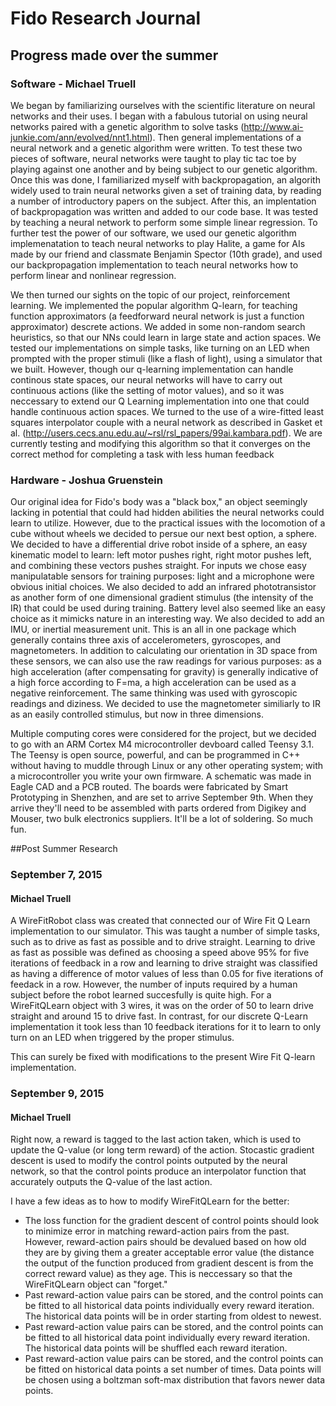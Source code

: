# Fido Research Journal

## Progress made over the summer
### Software - Michael Truell
We began by familiarizing ourselves with the scientific literature on neural networks and their uses. I began with a fabulous tutorial on using neural networks paired with a genetic algorithm to solve tasks (http://www.ai-junkie.com/ann/evolved/nnt1.html). Then general implementations of a neural network and a genetic algorithm were written. To test these two pieces of software, neural networks were taught to play tic tac toe by playing against one another and by being subject to our genetic algorithm. Once this was done, I familiarized myself with backpropagation, an algorith widely used to train neural networks given a set of training data, by reading a number of introductory papers on the subject. After this, an implentation of backpropagation was written and added to our code base. It was tested by teaching a neural network to perform some simple linear regression. To further test the power of our software, we used our genetic algorithm implemenatation to teach neural networks to play Halite, a game for AIs made by our friend and classmate Benjamin Spector (10th grade), and used our backpropagation implementation to teach neural networks how to perform linear and nonlinear regression.

We then turned our sights on the topic of our project, reinforcement learning. We implemented the popular algorithm Q-learn, for teaching function approximators (a feedforward neural network is just a function approximator) descrete actions. We added in some non-random search heuristics, so that our NNs could learn in large state and action spaces. We tested our implementations on simple tasks, like turning on an LED when prompted with the proper stimuli (like a flash of light), using a simulator that we built. However, though our q-learning implementation can handle continous state spaces, our neural networks will have to carry out continuous actions (like the setting of motor values), and so it was neccessary to extend our Q Learning implementation into one that could handle continuous action spaces. We turned to the use of a wire-fitted least squares interpolator couple with a neural network as described in Gasket et al. (http://users.cecs.anu.edu.au/~rsl/rsl_papers/99ai.kambara.pdf). We are currently testing and modifying this algorithm so that it converges on the correct method for completing a task with less human feedback

### Hardware - Joshua Gruenstein

Our original idea for Fido's body was a "black box," an object seemingly lacking in potential that could had hidden abilities the neural networks could learn to utilize.  However, due to the practical issues with the locomotion of a cube without wheels we decided to persue our next best option, a sphere.  We decided to have a differential drive robot inside of a sphere, an easy kinematic model to learn: left motor pushes right, right motor pushes left, and combining these vectors pushes straight.  For inputs we chose easy manipulatable sensors for training purposes: light and a microphone were obvious initial choices.  We also decided to add an infrared phototransistor as another form of one dimensional gradient stimulus (the intensity of the IR) that could be used during training.  Battery level also seemed like an easy choice as it mimicks nature in an interesting way.  We also decided to add an IMU, or inertial measurement unit.  This is an all in one package which generally contains three axis of accelerometers, gyroscopes, and magnetometers.  In addition to calculating our orientation in 3D space from these sensors, we can also use the raw readings for various purposes: as a high acceleration (after compensating for gravity) is generally indicative of a high force according to F=ma, a high acceleration can be used as a negative reinforcement.  The same thinking was used with gyroscopic readings and diziness.  We decided to use the magnetometer similiarly to IR as an easily controlled stimulus, but now in three dimensions.

Multiple computing cores were considered for the project, but we decided to go with an ARM Cortex M4 microcontroller devboard called Teensy 3.1.  The Teensy is open source, powerful, and can be programmed in C++ without having to muddle through Linux or any other operating system; with a microcontroller you write your own firmware.  A schematic was made in Eagle CAD and a PCB routed.  The boards were fabricated by Smart Prototyping in Shenzhen, and are set to arrive September 9th.  When they arrive they'll need to be assembled with parts ordered from Digikey and Mouser, two bulk electronics suppliers.  It'll be a lot of soldering.  So much fun.

##Post Summer Research

### September 7, 2015
#### Michael Truell
A WireFitRobot class was created that connected our of Wire Fit Q Learn implementation to our simulator. This was taught a number of simple tasks, such as to drive as fast as possible and to drive straight. Learning to drive as fast as possible was defined as choosing a speed above 95% for five iterations of feedback in a row and learning to drive straight was classified as having a difference of motor values of less than 0.05 for five iterations of feedack in a row. However, the number of inputs required by a human subject before the robot learned succesfully is quite high. For a WireFitQLearn object with 3 wires, it was on the order of 50 to learn drive straight and around 15 to drive fast. In contrast, for our discrete Q-Learn implementation it took less than 10 feedback iterations for it to learn to only turn on an LED when triggered by the proper stimulus.

This can surely be fixed with modifications to the present Wire Fit Q-learn implementation. 

### September 9, 2015
#### Michael Truell
Right now, a reward is tagged to the last action taken, which is used to update the Q-value (or long term reward) of the action. Stocastic gradient descent is used to modify the control points outputed by the neural network, so that the control points produce an interpolator function that accurately outputs the Q-value of the last action.

I have a few ideas as to how to modify WireFitQLearn for the better:
 * The loss function for the gradient descent of control points should look to minimize error in matching reward-action pairs from the past. However, reward-action pairs should be devalued based on how old they are by giving them a greater acceptable error value (the distance the output of the function produced from gradient descent is from the correct reward value) as they age. This is neccessary so that the WireFitQLearn object can "forget."
 * Past reward-action value pairs can be stored, and the control points can be fitted to all historical data points individually every reward iteration. The historical data points will be in order starting from oldest to newest.
 * Past reward-action value pairs can be stored, and the control points can be fitted to all historical data point individually every reward iteration. The historical data points will be shuffled each reward iteration.
 * Past reward-action value pairs can be stored, and the control points can be fitted on historical data points a set number of times. Data points will be chosen using a boltzman soft-max distribution that favors newer data points.
